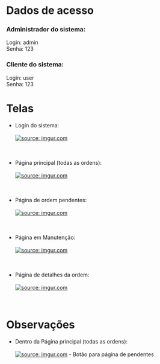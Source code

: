 # Dados de acesso

### Administrador do sistema:
Login: admin<br>
Senha: 123

### Cliente do sistema:
Login: user<br>
Senha: 123


# Telas

- Login do sistema:<br><br>
<a href="#"><img src="https://i.imgur.com/LzBH6SD.png" title="source: imgur.com" /></a>
<br><br><br>
 
 - Página principal (todas as ordens):<br><br>
 <a href="#"><img src="https://i.imgur.com/Aqgz4Ll.png" title="source: imgur.com" /></a>
<br><br><br>

 - Página de ordem pendentes:<br><br>
 <a href="#"><img src="https://i.imgur.com/tXoCaYH.png" title="source: imgur.com" /></a>
<br><br><br>


 - Página em Manutenção:<br><br>
<a href="#"><img src="https://i.imgur.com/LKbkUZh.png" title="source: imgur.com" /></a>
<br><br><br>


 - Página de detalhes da ordem:<br><br>
<a href="#"><img src="https://i.imgur.com/1HwXNTA.png" title="source: imgur.com" /></a>
<br><br><br>


# Observações

 - Dentro da Página principal (todas as ordens):<br><br>
<a href="#"><img src="https://i.imgur.com/XPYZXRo.png" title="source: imgur.com" /></a> - Botão para página de pendentes
  
